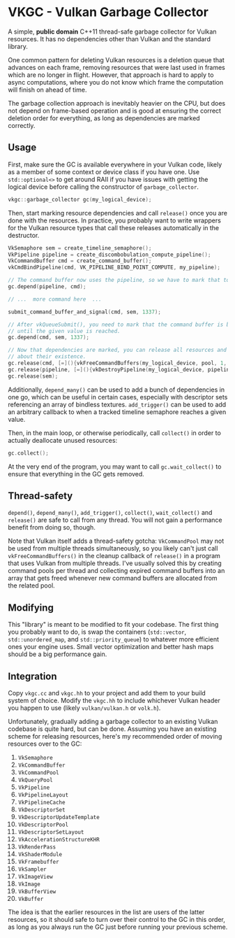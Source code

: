 VKGC - Vulkan Garbage Collector
===============================

A simple, **public domain** C++11 thread-safe garbage collector for Vulkan
resources. It has no dependencies other than Vulkan and the standard library.

One common pattern for deleting Vulkan resources is a deletion queue that
advances on each frame, removing resources that were last used in frames which
are no longer in flight. However, that approach is hard to apply to async
computations, where you do not know which frame the computation will finish on
ahead of time.

The garbage collection approach is inevitably heavier on the CPU, but does not
depend on frame-based operation and is good at ensuring the correct deletion
order for everything, as long as dependencies are marked correctly.

## Usage

First, make sure the GC is available everywhere in your Vulkan code, likely as a
member of some context or device class if you have one. Use `std::optional<>` to
get around RAII if you have issues with getting the logical device before
calling the constructor of `garbage_collector`.
```c++
vkgc::garbage_collector gc(my_logical_device);
```

Then, start marking resource dependencies and call `release()` once you are done
with the resources. In practice, you probably want to write wrappers for the
Vulkan resource types that call these releases automatically in the destructor.

```c++
VkSemaphore sem = create_timeline_semaphore();
VkPipeline pipeline = create_discombobulation_compute_pipeline();
VkCommandBuffer cmd = create_command_buffer();
vkCmdBindPipeline(cmd, VK_PIPELINE_BIND_POINT_COMPUTE, my_pipeline);

// The command buffer now uses the pipeline, so we have to mark that to the GC.
gc.depend(pipeline, cmd);

// ...  more command here  ...

submit_command_buffer_and_signal(cmd, sem, 1337);

// After vkQueueSubmit(), you need to mark that the command buffer is being used
// until the given value is reached.
gc.depend(cmd, sem, 1337);

// Now that dependencies are marked, you can release all resources and forget
// about their existence.
gc.release(cmd, [=](){vkFreeCommandBuffers(my_logical_device, pool, 1, &cmd);});
gc.release(pipeline, [=](){vkDestroyPipeline(my_logical_device, pipeline, nullptr);});
gc.release(sem);
```

Additionally, `depend_many()` can be used to add a bunch of dependencies in one
go, which can be useful in certain cases, especially with descriptor sets
referencing an array of bindless textures. `add_trigger()` can be used to add
an arbitrary callback to when a tracked timeline semaphore reaches a given
value.

Then, in the main loop, or otherwise periodically, call `collect()` in order to
actually deallocate unused resources:

```c++
gc.collect();
```

At the very end of the program, you may want to call `gc.wait_collect()` to
ensure that everything in the GC gets removed.

## Thread-safety

`depend()`, `depend_many()`, `add_trigger()`, `collect()`, `wait_collect()` and
`release()` are safe to call from any thread. You will not gain a performance
benefit from doing so, though.

Note that Vulkan itself adds a thread-safety gotcha: `VkCommandPool` may not
be used from multiple threads simultaneously, so you likely can't just
call `vkFreeCommandBuffers()` in the cleanup callback of `release()` in a program
that uses Vulkan from multiple threads. I've usually solved this by creating
command pools per thread and collecting expired command buffers into an array
that gets freed whenever new command buffers are allocated from the related
pool.

## Modifying

This "library" is meant to be modified to fit your codebase. The first thing you
probably want to do, is swap the containers (`std::vector`,
`std::unordered_map`, and `std::priority_queue`) to whatever more efficient
ones your engine uses. Small vector optimization and better hash maps should
be a big performance gain.

## Integration

Copy `vkgc.cc` and `vkgc.hh` to your project and add them to your build system
of choice. Modify the `vkgc.hh` to include whichever Vulkan header you happen
to use (likely `vulkan/vulkan.h` or `volk.h`).

Unfortunately, gradually adding a garbage collector to an existing Vulkan
codebase is quite hard, but can be done. Assuming you have an existing scheme
for releasing resources, here's my recommended order of moving resources over
to the GC:

1.  `VkSemaphore`
2.  `VkCommandBuffer`
3.  `VkCommandPool`
4.  `VkQueryPool`
5.  `VkPipeline`
6.  `VkPipelineLayout`
7.  `VkPipelineCache`
8.  `VkDescriptorSet`
9.  `VkDescriptorUpdateTemplate`
10. `VkDescriptorPool`
11. `VkDescriptorSetLayout`
12. `VkAccelerationStructureKHR`
13. `VkRenderPass`
14. `VkShaderModule`
15. `VkFramebuffer`
16. `VkSampler`
17. `VkImageView`
18. `VkImage`
19. `VkBufferView`
20. `VkBuffer`

The idea is that the earlier resources in the list are users of the latter
resources, so it should safe to turn over their control to the GC in this order,
as long as you always run the GC just before running your previous scheme.
